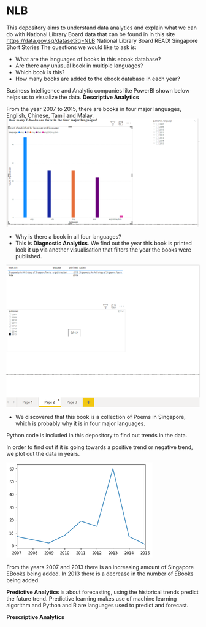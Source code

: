 # NLB
This depository aims to understand data analytics and explain what we can do with National Library Board data that can be found in in this site https://data.gov.sg/dataset?q=NLB
National Library Board READ! Singapore Short Stories 
The questions we would like to ask is:
- What are the languages of books in this ebook database?
- Are there any unusual book in multiple languages?
- Which book is this?
- How many books are added to the ebook database in each year?

Business Intelligence and Analytic companies like PowerBI shown below helps us to visualize the data. 
**Descriptive Analytics**

From the year 2007 to 2015, there are books in four major languages, English, Chinese, Tamil and Malay.
![EBOOKS1.png](EBOOKS1.png)

- Why is there a book in all four languages? 
- This is **Diagnostic Analytics**. We find out the year this book is printed look it up via another visualisation that filters the year the books were published.

![EBOOKS2.png](EBOOKS2.png)

- We discovered that this book is a collection of Poems in Singapore, which is probably why it is in four major languages.

Python code is included in this depository to find out trends in the data.

In order to find out if it is going towards a positive trend or negative trend, we plot out the data in years.

![Tremd.png](Trend.png)

From the years 2007 and 2013 there is an increasing amount of Singapore EBooks being added. In 2013 there is a decrease in the number of EBooks being added.

**Predictive Analytics** is about forecasting, using the historical trends predict the future trend. Predictive learning makes use of machine learning algorithm and Python and R are languages used to predict and forecast.

**Prescriptive Analytics**

